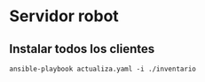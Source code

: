 # Servidor robot

## Instalar todos los clientes
```
ansible-playbook actualiza.yaml -i ./inventario
```